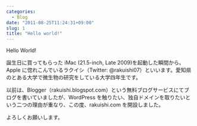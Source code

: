 ```yaml
---
categories:
  - Blog
date: "2011-08-25T11:24:31+09:00"
slug: 1
title: "Hello world!"
---
```


Hello World!

誕生日に買ってもらった iMac (21.5-inch, Late 2009)を起動した瞬間から、Apple に惚れこんでいるラクイシ（Twitter: @rakuishi07）といいます。愛知県のとある大学で微生物の研究をしている大学四年生です。

以前は、Blogger（rakuishi.blogspot.com）という無料ブログサービスにてブログを書いていましたが、WordPress を触りたい、独自ドメインを取りたいという二つの理由が重なり、この度、rakuishi.com を開設しました。

よろしくお願いします。
